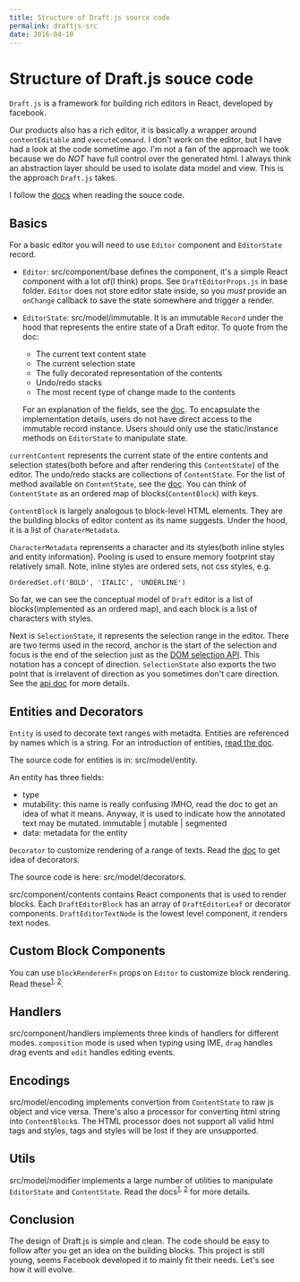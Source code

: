 ```yaml
---
title: Structure of Draft.js source code
permalink: draftjs-src
date: 2016-04-10
---
```


# Structure of Draft.js souce code

`Draft.js` is a framework for building rich editors in React, developed by facebook.

Our products also has a rich editor, it is basically a wrapper around `contentEditable` and `executeCommand`. I don't work on the editor, but I have had a look at the code sometime ago. I'm not a fan of the approach we took because we do *NOT* have full control over the generated html. I always think an abstraction layer should be used to isolate data model and view. This is the approach `Draft.js` takes.

I follow the [docs](https://facebook.github.io/draft-js/docs/overview.html#content) when reading the souce code.

## Basics

For a basic editor you will need to use `Editor` component and `EditorState` record.

- `Editor`: src/component/base defines the component, it's a simple React component with a lot of(I think) props. See `DraftEditorProps.js` in base folder. `Editor` does not store editor state inside, so you *must* provide an `onChange` callback to save the state somewhere and trigger a render.
- `EditorState`: src/model/immutable. It is an immutable `Record` under the hood that represents the entire state of a Draft editor. To quote from the doc:
	- The current text content state
	- The current selection state
	- The fully decorated representation of the contents
	- Undo/redo stacks
	- The most recent type of change made to the contents

	For an explanation of the fields, see the [doc](https://facebook.github.io/draft-js/docs/api-reference-editor-state.html#forceselection). To encapsulate the implementation details, users do not have direct access to the immutable record instance. Users should only use the static/instance methods on `EditorState` to manipulate state.

`currentContent` represents the current state of the entire contents and selection states(both before and after rendering this `ContentState`) of the editor. The undo/redo stacks are collections of `ContentState`. For the list of method available on `ContentState`, see the [doc](https://facebook.github.io/draft-js/docs/api-reference-content-state.html#content). You can think of `ContentState` as an ordered map of blocks(`ContentBlock`) with keys.

`ContentBlock` is largely analogous to block-level HTML elements. They are the building blocks of editor content as its name suggests. Under the hood, it is a list of `CharaterMetadata`.

`CharacterMetadata` reprensents a character and its styles(both inline styles and entity information). Pooling is used to ensure memory footprint stay relatively small. Note, inline styles are ordered sets, not css styles, e.g.

`OrderedSet.of('BOLD', 'ITALIC', 'UNDERLINE')`

So far, we can see the conceptual model of `Draft` editor is a list of blocks(implemented as an ordered map), and each block is a list of characters with styles.

Next is `SelectionState`, it represents the selection range in the editor. There are two terms used in the record, anchor is the start of the selection and focus is the end of the selection just as the [DOM selection API](https://developer.mozilla.org/en-US/docs/Web/API/Selection#Glossary). This notation has a concept of direction. `SelectionState` also exports the two point that is irrelavent of direction as you sometimes don't care direction. See the [api doc](https://facebook.github.io/draft-js/docs/api-reference-selection-state.html#content) for more details.

## Entities and Decorators

`Entity` is used to decorate text ranges with metadta. Entities are referenced by names which is a string. For an introduction of entities, [read the doc](https://facebook.github.io/draft-js/docs/advanced-topics-entities.html).

The source code for entities is in: src/model/entity.

An entity has three fields:

- type
- mutability: this name is really confusing IMHO, read the doc to get an idea of what it means. Anyway, it is used to indicate how the annotated text may be mutated.
	immutable | mutable | segmented
- data: metadata for the entity

`Decorator` to customize rendering of a range of texts. Read the [doc](https://facebook.github.io/draft-js/docs/advanced-topics-decorators.html#content) to get idea of decorators.

The source code is here: src/model/decorators.

src/component/contents contains React components that is used to render blocks. Each `DraftEditorBlock` has an array of `DraftEditorLeaf` or decorator components. `DraftEditorTextNode` is the lowest level component, it renders text nodes.

## Custom Block Components

You can use `blockRendererFn` props on `Editor` to customize block rendering. Read these<sup>[1](https://facebook.github.io/draft-js/docs/advanced-topics-block-components.html#content), [2](https://github.com/facebook/draft-js/issues/246)</sup>.

## Handlers

src/component/handlers implements three kinds of handlers for different modes. `composition` mode is used when typing using IME, `drag` handles drag events and `edit` handles editing events.

## Encodings

src/model/encoding implements convertion from `ContentState` to raw js object and vice versa. There's also a processor for converting html string into `ContentBlock`s. The HTML processor does not support all valid html tags and styles, tags and styles will be lost if they are unsupported.

## Utils
src/model/modifier implements a large number of utilities to manipulate `EditorState` and `ContentState`. Read the docs<sup>[1](https://facebook.github.io/draft-js/docs/api-reference-rich-utils.html#content), [2](https://facebook.github.io/draft-js/docs/api-reference-modifier.html#content)</sup> for more details.

## Conclusion

The design of Draft.js is simple and clean. The code should be easy to follow after you get an idea on the building blocks. This project is still young, seems Facebook developed it to mainly fit their needs. Let's see how it will evolve.
